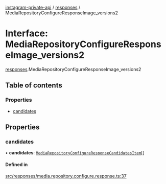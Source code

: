 [instagram-private-api](../../README.md) / [responses](../../modules/responses.md) / MediaRepositoryConfigureResponseImage_versions2

# Interface: MediaRepositoryConfigureResponseImage\_versions2

[responses](../../modules/responses.md).MediaRepositoryConfigureResponseImage_versions2

## Table of contents

### Properties

- [candidates](MediaRepositoryConfigureResponseImage_versions2.md#candidates)

## Properties

### candidates

• **candidates**: [`MediaRepositoryConfigureResponseCandidatesItem`](MediaRepositoryConfigureResponseCandidatesItem.md)[]

#### Defined in

[src/responses/media.repository.configure.response.ts:37](https://github.com/Nerixyz/instagram-private-api/blob/b3351b9/src/responses/media.repository.configure.response.ts#L37)
